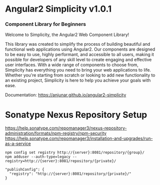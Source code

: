 # Angular2 Simplicity v1.0.1
### Component Library for Beginners

Welcome to Simplicity, the Angular2 Web Component Library!

This library was created to simplify the process of building
beautiful and functional web applications using Angular2.
Our components are designed to be easy to use, highly performant,
and accessible to all users, making it possible for developers
of any skill level to create engaging and effective user interfaces.
With a wide range of components to choose from, Simplicity
has everything you need to bring your web applications to life.
Whether you're starting from scratch or looking to add new
functionality to an existing project, Simplicity is here to help
you achieve your goals with ease.

Documentation: https://anjunar.github.io/angular2-simplicity

# Sonatype Nexus Repository Setup
https://help.sonatype.com/repomanager3/nexus-repository-administration/formats/npm-registry/npm-security
https://help.sonatype.com/repomanager3/installation-and-upgrades/run-as-a-service
```
npm config set registry http://{server}:8081/repository/{group}/
npm adduser --auth-type=legacy --registry=http://{server}:8081/repository/{private}/
```
```  
"publishConfig": {
  "registry": "http://{server}:8081/repository/{private}/"
}
```

